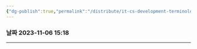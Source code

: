 ```yaml
---
{"dg-publish":true,"permalink":"/distribute/it-cs-development-terminology/it-development-terminology-cs-knowledge-brain/","tags":["개발용어_CS지식","목차"],"noteIcon":""}
---
```


### 날짜 2023-11-06 15:18

-------------------------------



